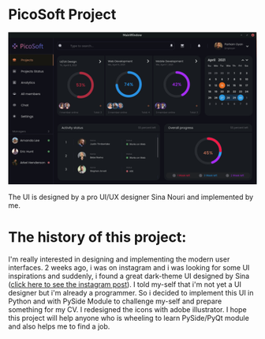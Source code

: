 # PicoSoft Project
![alt text](https://github.com/parhamoyan/PicoSoft-Project/blob/main/src/imgs/screenshot.png)

The UI is designed by a pro UI/UX designer Sina Nouri and implemented by me.
# The history of this project:
I'm really interested in designing and implementing the modern user interfaces. 2 weeks ago, i was on instagram and i was looking for some UI inspirations and suddenly, i found a great dark-theme UI designed by Sina ([click here to see the instagram post](https://www.instagram.com/p/CQNDwlNj6cp/)). I told my-self that i'm not yet a UI designer but i'm already a programmer. So i decided to implement this UI in Python and with PySide Module to challenge my-self and prepare something for my CV. I redesigned the icons with adobe illustrator. I hope this project will help anyone who is wheeling to learn PySide/PyQt module and also helps me to find a job.
